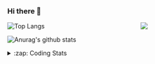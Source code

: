 ### Hi there 👋

<!--
**tao8687/tao8687** is a ✨ _special_ ✨ repository because its `README.md` (this file) appears on your GitHub profile.

Here are some ideas to get you started:

- 🔭 I’m currently working on ...
- 🌱 I’m currently learning ...
- 👯 I’m looking to collaborate on ...
- 🤔 I’m looking for help with ...
- 💬 Ask me about ...
- 📫 How to reach me: ...
- 😄 Pronouns: ...
- ⚡ Fun fact: ...
-->

<img align='right' src="https://media.giphy.com/media/M9gbBd9nbDrOTu1Mqx/giphy.gif" width="200">

  
![Top Langs](https://github-readme-stats.vercel.app/api/top-langs/?username=tao8687&layout=compact&title_color=23238E&text_color=A67D3D)

![Anurag's github stats](https://github-readme-stats.vercel.app/api?username=tao8687&show_icons=true&&text_color=A67D3D&title_color=23238E&show_icons=false&count_private=true&hide=stars)

<details>
  <summary>:zap: Coding Stats</summary>
  <b>
<!--START_SECTION:waka-->
![Code Time](http://img.shields.io/badge/Code%20Time-0%20secs-blue)

![Profile Views](http://img.shields.io/badge/Profile%20Views-0-blue)

**🐱 My GitHub Data** 

> 🏆 197 Contributions in the Year 2022
 > 
> 📦 1.4 MB Used in GitHub's Storage 
 > 
> 🚫 Not Opted to Hire
 > 
> 📜 55 Public Repositories 
 > 
> 🔑 27 Private Repositories  
 > 
**I'm an Early 🐤** 

```text
🌞 Morning    117 commits    ███████████████████░░░░░░   75.97% 
🌆 Daytime    11 commits     █░░░░░░░░░░░░░░░░░░░░░░░░   7.14% 
🌃 Evening    26 commits     ████░░░░░░░░░░░░░░░░░░░░░   16.88% 
🌙 Night      0 commits      ░░░░░░░░░░░░░░░░░░░░░░░░░   0.0%

```
📅 **I'm Most Productive on Monday** 

```text
Monday       35 commits     █████░░░░░░░░░░░░░░░░░░░░   22.73% 
Tuesday      23 commits     ███░░░░░░░░░░░░░░░░░░░░░░   14.94% 
Wednesday    30 commits     ████░░░░░░░░░░░░░░░░░░░░░   19.48% 
Thursday     19 commits     ███░░░░░░░░░░░░░░░░░░░░░░   12.34% 
Friday       19 commits     ███░░░░░░░░░░░░░░░░░░░░░░   12.34% 
Saturday     14 commits     ██░░░░░░░░░░░░░░░░░░░░░░░   9.09% 
Sunday       14 commits     ██░░░░░░░░░░░░░░░░░░░░░░░   9.09%

```


📊 **This Week I Spent My Time On** 

```text
⌚︎ Time Zone: Asia/Shanghai

💬 Programming Languages: 
C                        14 hrs 47 mins      ██████████████░░░░░░░░░░░   57.62% 
C++                      6 hrs 46 mins       ██████░░░░░░░░░░░░░░░░░░░   26.4% 
Text                     1 hr 37 mins        █░░░░░░░░░░░░░░░░░░░░░░░░   6.37% 
Markdown                 1 hr 8 mins         █░░░░░░░░░░░░░░░░░░░░░░░░   4.43% 
Makefile                 1 hr 5 mins         █░░░░░░░░░░░░░░░░░░░░░░░░   4.25%

🔥 Editors: 
VS Code                  25 hrs 39 mins      █████████████████████████   100.0%

🐱‍💻 Projects: 
samples                  5 hrs 40 mins       █████░░░░░░░░░░░░░░░░░░░░   22.12% 
vc0768                   5 hrs 32 mins       █████░░░░░░░░░░░░░░░░░░░░   21.61% 
external                 4 hrs 43 mins       ████░░░░░░░░░░░░░░░░░░░░░   18.44% 
drv_v7                   3 hrs 25 mins       ███░░░░░░░░░░░░░░░░░░░░░░   13.37% 
VC0768_SDK_V3.0.0.18.3   3 hrs 10 mins       ███░░░░░░░░░░░░░░░░░░░░░░   12.36%

💻 Operating System: 
Linux                    25 hrs 39 mins      █████████████████████████   100.0%

```

**I Mostly Code in Python** 

```text
Python                   9 repos             ███████░░░░░░░░░░░░░░░░░░   31.03% 
C++                      6 repos             █████░░░░░░░░░░░░░░░░░░░░   20.69% 
C                        6 repos             █████░░░░░░░░░░░░░░░░░░░░   20.69% 
Shell                    2 repos             █░░░░░░░░░░░░░░░░░░░░░░░░   6.9% 
JavaScript               2 repos             █░░░░░░░░░░░░░░░░░░░░░░░░   6.9%

```


**Timeline**

![Chart not found](https://raw.githubusercontent.com/tao8687/tao8687/master/charts/bar_graph.png) 


 Last Updated on 15/07/2022 02:25:26 UTC
<!--END_SECTION:waka-->
</details>

